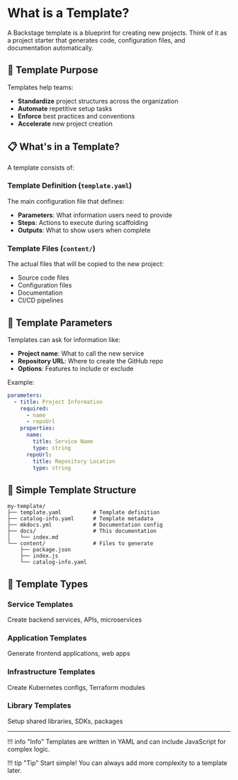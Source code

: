 # What is a Template?

A Backstage template is a blueprint for creating new projects. Think of it as a project starter that generates code, configuration files, and documentation automatically.

## 🎯 Template Purpose

Templates help teams:
- **Standardize** project structures across the organization
- **Automate** repetitive setup tasks
- **Enforce** best practices and conventions
- **Accelerate** new project creation

## 📋 What's in a Template?

A template consists of:

### Template Definition (`template.yaml`)
The main configuration file that defines:
- **Parameters**: What information users need to provide
- **Steps**: Actions to execute during scaffolding
- **Outputs**: What to show users when complete

### Template Files (`content/`)
The actual files that will be copied to the new project:
- Source code files
- Configuration files
- Documentation
- CI/CD pipelines

## 🔧 Template Parameters

Templates can ask for information like:
- **Project name**: What to call the new service
- **Repository URL**: Where to create the GitHub repo
- **Options**: Features to include or exclude

Example:
```yaml
parameters:
  - title: Project Information
    required:
      - name
      - repoUrl
    properties:
      name:
        title: Service Name
        type: string
      repoUrl:
        title: Repository Location
        type: string
```

## 📁 Simple Template Structure

```
my-template/
├── template.yaml          # Template definition
├── catalog-info.yaml      # Template metadata
├── mkdocs.yml             # Documentation config
├── docs/                  # This documentation
│   └── index.md
└── content/               # Files to generate
    ├── package.json
    ├── index.js
    └── catalog-info.yaml
```

## 🎨 Template Types

### Service Templates
Create backend services, APIs, microservices

### Application Templates  
Generate frontend applications, web apps

### Infrastructure Templates
Create Kubernetes configs, Terraform modules

### Library Templates
Setup shared libraries, SDKs, packages

---

!!! info "Info"
    Templates are written in YAML and can include JavaScript for complex logic.

!!! tip "Tip"
    Start simple! You can always add more complexity to a template later.
